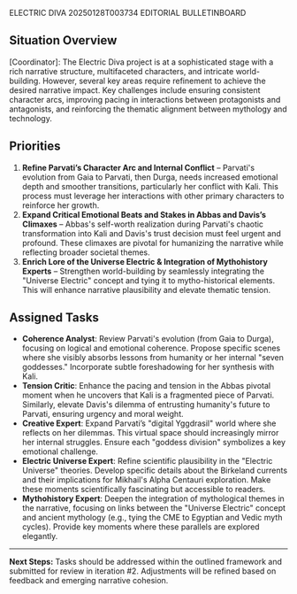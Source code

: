 ELECTRIC DIVA  20250128T003734 EDITORIAL BULLETINBOARD
## Situation Overview
[Coordinator]: The Electric Diva project is at a sophisticated stage with a rich narrative structure, multifaceted characters, and intricate world-building. However, several key areas require refinement to achieve the desired narrative impact. Key challenges include ensuring consistent character arcs, improving pacing in interactions between protagonists and antagonists, and reinforcing the thematic alignment between mythology and technology.

## Priorities
1. **Refine Parvati’s Character Arc and Internal Conflict** – Parvati's evolution from Gaia to Parvati, then Durga, needs increased emotional depth and smoother transitions, particularly her conflict with Kali. This process must leverage her interactions with other primary characters to reinforce her growth.
2. **Expand Critical Emotional Beats and Stakes in Abbas and Davis’s Climaxes** – Abbas's self-worth realization during Parvati's chaotic transformation into Kali and Davis's trust decision must feel urgent and profound. These climaxes are pivotal for humanizing the narrative while reflecting broader societal themes.
3. **Enrich Lore of the Universe Electric & Integration of Mythohistory Experts** – Strengthen world-building by seamlessly integrating the "Universe Electric" concept and tying it to mytho-historical elements. This will enhance narrative plausibility and elevate thematic tension.

## Assigned Tasks
- **Coherence Analyst**: Review Parvati's evolution (from Gaia to Durga), focusing on logical and emotional coherence. Propose specific scenes where she visibly absorbs lessons from humanity or her internal "seven goddesses." Incorporate subtle foreshadowing for her synthesis with Kali.
- **Tension Critic**: Enhance the pacing and tension in the Abbas pivotal moment when he uncovers that Kali is a fragmented piece of Parvati. Similarly, elevate Davis's dilemma of entrusting humanity's future to Parvati, ensuring urgency and moral weight.
- **Creative Expert**: Expand Parvati’s "digital Yggdrasil" world where she reflects on her dilemmas. This virtual space should increasingly mirror her internal struggles. Ensure each "goddess division" symbolizes a key emotional challenge.
- **Electric Universe Expert**: Refine scientific plausibility in the "Electric Universe" theories. Develop specific details about the Birkeland currents and their implications for Mikhail's Alpha Centauri exploration. Make these moments scientifically fascinating but accessible to readers.
- **Mythohistory Expert**: Deepen the integration of mythological themes in the narrative, focusing on links between the "Universe Electric" concept and ancient mythology (e.g., tying the CME to Egyptian and Vedic myth cycles). Provide key moments where these parallels are explored elegantly.

---
**Next Steps:** Tasks should be addressed within the outlined framework and submitted for review in iteration #2. Adjustments will be refined based on feedback and emerging narrative cohesion.